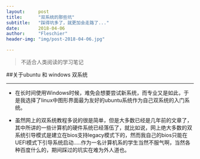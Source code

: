 ```yaml
---
layout:     post
title:      "双系统的那些坑"
subtitle:   "踩得坑多了，就更加会走路了..."
date:       2018-04-06
author:     "Fleschier"
header-img: "img/post-2018-04-06.jpg"

---
```

> 不适合人类阅读的学习笔记

##关于ubuntu 和 windows 双系统

---

- 在长时间使用Windows时候，难免会想要尝试新系统，而专业又是如此，于是我选择了linux中图形界面最为友好的ubuntu系统作为自己双系统的入门系统。

- 虽然网上的双系统教程多说的很是简单，但是大多数已经是几年前的文章了，其中所讲的一些计算机的硬件系统已经落伍了，就比如说，网上绝大多数的双系统引导模式是建立在bios支持legacy模式下的，然而我自己的bios只能在UEFI模式下引导系统启动.....作为一名计算机系的学生当然不服气啊，当然各种百度什么的，期间踩过的坑实在难为外人道也。